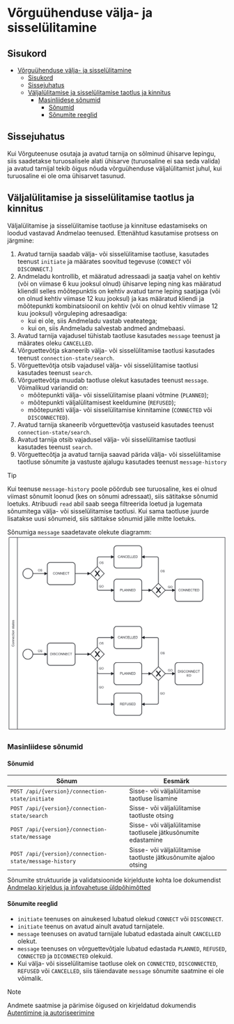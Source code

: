 # Võrguühenduse välja- ja sisselülitamine

## Sisukord

<!-- TOC -->
* [Võrguühenduse välja- ja sisselülitamine](#võrguühenduse-välja--ja-sisselülitamine)
  * [Sisukord](#sisukord)
  * [Sissejuhatus](#sissejuhatus)
  * [Väljalülitamise ja sisselülitamise taotlus ja kinnitus](#väljalülitamise-ja-sisselülitamise-taotlus-ja-kinnitus)
    * [Masinliidese sõnumid](#masinliidese-sõnumid)
      * [Sõnumid](#sõnumid)
      * [Sõnumite reeglid](#sõnumite-reeglid)
<!-- TOC -->

## Sissejuhatus

Kui Võrguteenuse osutaja ja avatud tarnija on sõlminud ühisarve lepingu, siis saadetakse turuosalisele alati ühisarve (turuosaline ei saa seda valida) ja avatud tarnijal tekib õigus nõuda võrguühenduse väljalülitamist juhul, kui turuosaline ei ole oma ühisarvet tasunud.

## Väljalülitamise ja sisselülitamise taotlus ja kinnitus

Väljalülitamise ja sisselülitamise taotluse ja kinnituse edastamiseks on loodud vastavad Andmelao teenused. Ettenähtud kasutamise protsess on järgmine:

1. Avatud tarnija saadab välja- või sisselülitamise taotluse, kasutades teenust `initiate` ja määrates soovitud tegevuse (`CONNECT` või `DISCONNECT`.)
2. Andmeladu kontrollib, et määratud adressaadi ja saatja vahel on kehtiv (või on viimase 6 kuu jooksul olnud) ühisarve leping ning kas määratud kliendil selles mõõtepunktis on kehtiv avatud tarne leping saatjaga (või on olnud kehtiv viimase 12 kuu jooksul) ja kas määratud kliendi ja mõõtepunkti kombinatsioonil on kehtiv (või on olnud kehtiv viimase 12 kuu jooksul) võrguleping adresaadiga:
   - kui ei ole, siis Andmeladu vastab veateatega;
   - kui on, siis Andmeladu salvestab andmed andmebaasi.
3. Avatud tarnija vajadusel tühistab taotluse kasutades `message` teenust ja määrates oleku `CANCELLED`.
4. Võrguettevõtja skaneerib välja- või sisselülitamise taotlusi kasutades teenust `connection-state/search`.
5. Võrguettevõtja otsib vajadusel välja- või sisselülitamise taotlusi kasutades teenust `search`.
6. Võrguettevõtja muudab taotluse olekut kasutades teenust `message`. Võimalikud variandid on:
   - mõõtepunkti välja- või sisselülitamise plaani võtmine (`PLANNED`);
   - mõõtepunkti väljalülitamisest keeldumine (`REFUSED`);
   - mõõtepunkti välja- või sisselülitamise kinnitamine (`CONNECTED` või `DISCONNECTED`).
7. Avatud tarnija skaneerib võrguettevõtja vastuseid kasutades teenust `connection-state/search`.
8. Avatud tarnija otsib vajadusel välja- või sisselülitamise taotlusi kasutades teenust `search`.
9. Võrguettecõtja ja avatud tarnija saavad pärida välja- või sisselülitamise taotluse sõnumite ja vastuste ajalugu kasutades teenust `message-history`

> [!TIP]
> Kui teenuse `message-history` poole pöördub see turuosaline, kes ei olnud viimast sõnumit loonud (kes on sõnumi adressaat), siis sätitakse sõnumid loetuks. 
> Atribuudi `read` abil saab seega filtreerida loetud ja lugemata sõnumitega välja- või sisselülitamise taotlusi.
> Kui sama taotluse juurde lisatakse uusi sõnumeid, siis sätitakse sõnumid jälle mitte loetuks.

Sõnumiga `message` saadetavate olekute diagramm:
![connection_state_stastuses.png](../diagrams/connection-state/connection_state_statuses.png)

### Masinliidese sõnumid

#### Sõnumid

| Sõnum                                                  | Eesmärk                                                          |
|--------------------------------------------------------|------------------------------------------------------------------|
| `POST /api/{version}/connection-state/initiate`        | Sisse- või väljalülitamise taotluse lisamine                     |
| `POST /api/{version}/connection-state/search`          | Sisse- või väljalülitamise taotluste otsing                      |
| `POST /api/{version}/connection-state/message`         | Sisse- või väljalülitamise taotlusele jätkusõnumite edastamine   |
| `POST /api/{version}/connection-state/message-history` | Sisse- või väljalülitamise taotluste jätkusõnumite ajaloo otsing |

Sõnumite struktuuride ja validatsioonide kirjelduste kohta loe dokumendist [Andmelao kirjeldus ja infovahetuse üldpõhimõtted](01-avp-kirjeldus-ja-infovahetuse-yldpohimotted.md)

#### Sõnumite reeglid

- `initiate` teenuses on ainukesed lubatud olekud `CONNECT` või `DISCONNECT`.
- `initiate` teenus on avatud ainult avatud tarnijatele.
- `message` teenuses on avatud tarnijale lubatud edastada ainult `CANCELLED` olekut.
- `message` teenuses on võrguettevõtjale lubatud edastada `PLANNED`, `REFUSED`, `CONNECTED` ja `DICONNECTED` olekuid.
- Kui välja- või sisselülitamise taotluse olek on `CONNECTED`, `DISCONNECTED`, `REFUSED` või `CANCELLED`, siis täiendavate `message` sõnumite saatmine ei ole võimalik.

> [!NOTE]
> Andmete saatmise ja pärimise õigused on kirjeldatud dokumendis [Autentimine ja autoriseerimine](03-autentimine-ja-autoriseerimine.md)
